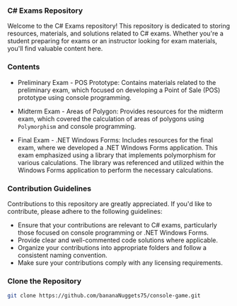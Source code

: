 ### C# Exams Repository

Welcome to the C# Exams repository! This repository is dedicated to storing resources, materials, and solutions related to C# exams. Whether you're a student preparing for exams or an instructor looking for exam materials, you'll find valuable content here.

### Contents

- Preliminary Exam - POS Prototype:
  Contains materials related to the preliminary exam, which focused on developing a Point of Sale (POS) prototype using console programming.

- Midterm Exam - Areas of Polygon:
  Provides resources for the midterm exam, which covered the calculation of areas of polygons using `Polymorphism` and console programming.

- Final Exam - .NET Windows Forms:
  Includes resources for the final exam, where we developed a .NET Windows Forms application. This exam emphasized using a library that implements polymorphism for various calculations. The library was referenced and utilized within the Windows Forms application to perform the necessary calculations.

### Contribution Guidelines

Contributions to this repository are greatly appreciated. If you'd like to contribute, please adhere to the following guidelines:
- Ensure that your contributions are relevant to C# exams, particularly those focused on console programming or .NET Windows Forms.
- Provide clear and well-commented code solutions where applicable.
- Organize your contributions into appropriate folders and follow a consistent naming convention.
- Make sure your contributions comply with any licensing requirements.

### Clone the Repository
```bash
git clone https://github.com/bananaNuggets75/console-game.git
